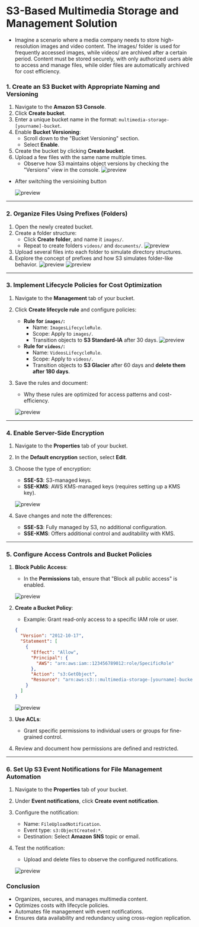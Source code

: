 
# S3-Based Multimedia Storage and Management Solution

* Imagine a scenario where a media company needs to store high-resolution images and video content. The images/ folder is used for frequently accessed images, while videos/ are archived after a certain period. Content must be stored securely, with only authorized users able to access and manage files, while older files are automatically archived for cost efficiency.

### 1. Create an S3 Bucket with Appropriate Naming and Versioning
1. Navigate to the **Amazon S3 Console**.
2. Click **Create bucket**.
3. Enter a unique bucket name in the format: `multimedia-storage-[yourname]-bucket`.
4. Enable **Bucket Versioning**:
   - Scroll down to the "Bucket Versioning" section.
   - Select **Enable**.
5. Create the bucket by clicking **Create bucket**.
6. Upload a few files with the same name multiple times.
   - Observe how S3 maintains object versions by checking the "Versions" view in the console.
 ![preview](images/1.png)

* After switching the versioining button

   ![preview](images/2.png)
---

### 2. Organize Files Using Prefixes (Folders)
1. Open the newly created bucket.
2. Create a folder structure:
   - Click **Create folder**, and name it `images/`.
   - Repeat to create folders `videos/` and `documents/`.
   ![preview](images/3.png)
3. Upload several files into each folder to simulate directory structures.
4. Explore the concept of prefixes and how S3 simulates folder-like behavior.
![preview](images/4.png)
![preview](images/5.png)

---

### 3. Implement Lifecycle Policies for Cost Optimization
1. Navigate to the **Management** tab of your bucket.
2. Click **Create lifecycle rule** and configure policies:
   - **Rule for `images/`:**
     - Name: `ImagesLifecycleRule`.
     - Scope: Apply to `images/`.
     - Transition objects to **S3 Standard-IA** after 30 days.
     ![preview](images/6.png)
   - **Rule for `videos/`:**
     - Name: `VideosLifecycleRule`.
     - Scope: Apply to `videos/`.
     - Transition objects to **S3 Glacier** after 60 days and **delete them after 180 days**.
3. Save the rules and document:
   - Why these rules are optimized for access patterns and cost-efficiency.

   ![preview](images/8.png)

---

### 4. Enable Server-Side Encryption
1. Navigate to the **Properties** tab of your bucket.
2. In the **Default encryption** section, select **Edit**.
3. Choose the type of encryption:
   - **SSE-S3**: S3-managed keys.
   - **SSE-KMS**: AWS KMS-managed keys (requires setting up a KMS key).

   ![preview](images/10.png)
4. Save changes and note the differences:
   - **SSE-S3**: Fully managed by S3, no additional configuration.
   - **SSE-KMS**: Offers additional control and auditability with KMS.

---

### 5. Configure Access Controls and Bucket Policies
1. **Block Public Access**:
   - In the **Permissions** tab, ensure that "Block all public access" is enabled.

   ![preview](images/12.png)
2. **Create a Bucket Policy**:
   - Example: Grant read-only access to a specific IAM role or user.
   ```json
   {
     "Version": "2012-10-17",
     "Statement": [
       {
         "Effect": "Allow",
         "Principal": {
           "AWS": "arn:aws:iam::123456789012:role/SpecificRole"
         },
         "Action": "s3:GetObject",
         "Resource": "arn:aws:s3:::multimedia-storage-[yourname]-bucket/*"
       }
     ]
   }
   ```

   ![preview](images/11.png)
3. **Use ACLs**:
   - Grant specific permissions to individual users or groups for fine-grained control.
4. Review and document how permissions are defined and restricted.

---

### 6. Set Up S3 Event Notifications for File Management Automation
1. Navigate to the **Properties** tab of your bucket.
2. Under **Event notifications**, click **Create event notification**.
3. Configure the notification:
   - Name: `FileUploadNotification`.
   - Event type: `s3:ObjectCreated:*`.
   - Destination: Select **Amazon SNS** topic or email.
4. Test the notification:
   - Upload and delete files to observe the configured notifications.

   ![preview](images/13.png)


### Conclusion
- Organizes, secures, and manages multimedia content.
- Optimizes costs with lifecycle policies.
- Automates file management with event notifications.
- Ensures data availability and redundancy using cross-region replication.